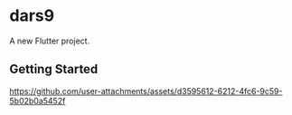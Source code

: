 # dars9

A new Flutter project.

## Getting Started

https://github.com/user-attachments/assets/d3595612-6212-4fc6-9c59-5b02b0a5452f
